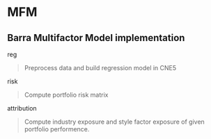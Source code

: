 # MFM  
## Barra Multifactor Model implementation  
reg
> Preprocess data and build regression model in CNE5  
>
risk
> Compute portfolio risk matrix  
>
attribution
> Compute industry exposure and style factor exposure of given portfolio performence.  